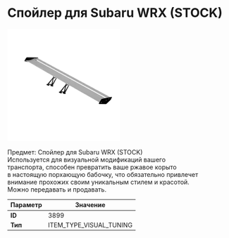 # Спойлер для Subaru WRX (STOCK)

![Item Image](../img/3899.webp?raw=true)

Предмет: Спойлер для Subaru WRX (STOCK)<br>Используется для визуальной модификаций вашего<br>транспорта, способен превратить ваше ржавое корыто<br>в настоящую порхающую бабочку, что обязательно привлечет<br>внимание прохожих своим уникальным стилем и красотой.<br>Можно передавать и продавать.


| Параметр | Значение |
|----------|----------|
| **ID** | 3899 |
| **Тип** | ITEM_TYPE_VISUAL_TUNING |

